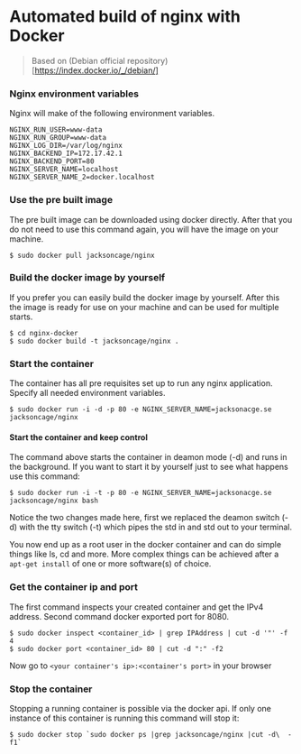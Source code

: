 Automated build of nginx with Docker
===========

 > Based on (Debian official repository)[https://index.docker.io/_/debian/]

### Nginx environment variables
Nginx will make of the following environment variables.

	NGINX_RUN_USER=www-data
	NGINX_RUN_GROUP=www-data
	NGINX_LOG_DIR=/var/log/nginx
	NGINX_BACKEND_IP=172.17.42.1
	NGINX_BACKEND_PORT=80
	NGINX_SERVER_NAME=localhost
	NGINX_SERVER_NAME_2=docker.localhost

### Use the pre built image
The pre built image can be downloaded using docker directly. After that you do not need to use this command again, you will have the image on your machine.

	$ sudo docker pull jacksoncage/nginx


### Build the docker image by yourself
If you prefer you can easily build the docker image by yourself. After this the image is ready for use on your machine and can be used for multiple starts.

	$ cd nginx-docker
	$ sudo docker build -t jacksoncage/nginx .


### Start the container
The container has all pre requisites set up to run any nginx application. Specify all needed environment variables.

	$ sudo docker run -i -d -p 80 -e NGINX_SERVER_NAME=jacksonacge.se jacksoncage/nginx


#### Start the container and keep control
The command above starts the container in deamon mode (-d) and runs in the background. If you want to start it by yourself just to see what happens use this command:

	$ sudo docker run -i -t -p 80 -e NGINX_SERVER_NAME=jacksonacge.se jacksoncage/nginx bash

Notice the two changes made here, first we replaced the deamon switch (-d) with the tty switch (-t) which pipes the std in and std out to your terminal.

You now end up as a root user in the docker container and can do simple things like ls, cd and more. More complex things can be achieved after a `apt-get install` of one or more software(s) of choice.

### Get the container ip and port
The first command inspects your created container and get the IPv4 address. Second command docker exported port for 8080.

    $ sudo docker inspect <container_id> | grep IPAddress | cut -d '"' -f 4
    $ sudo docker port <container_id> 80 | cut -d ":" -f2

Now go to `<your container's ip>:<container's port>` in your browser


### Stop the container
Stopping a running container is possible via the docker api. If only one instance of this container is running this command will stop it:

	$ sudo docker stop `sudo docker ps |grep jacksoncage/nginx |cut -d\  -f1`

